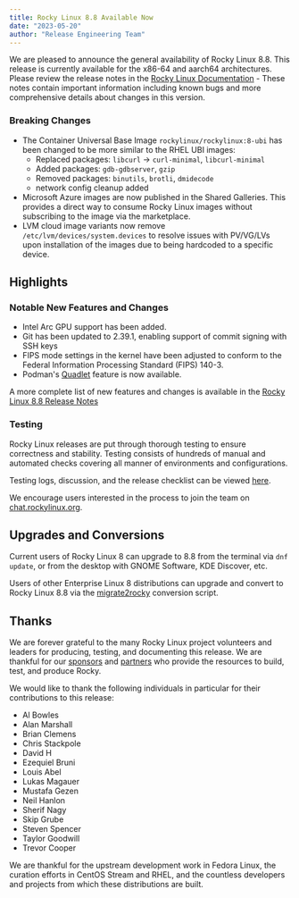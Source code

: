 ```yaml
---
title: Rocky Linux 8.8 Available Now
date: "2023-05-20"
author: "Release Engineering Team"
---
```


We are pleased to announce the general availability of Rocky Linux 8.8. This release is currently available for the x86-64 and aarch64 architectures. Please review the release notes in the [Rocky Linux Documentation](https://docs.rockylinux.org/release_notes/8_8) - These notes contain important information including known bugs and more comprehensive details about changes in this version.

### Breaking Changes

- The Container Universal Base Image `rockylinux/rockylinux:8-ubi` has been changed to be more similar to the RHEL UBI images:
  - Replaced packages: `libcurl` -> `curl-minimal`, `libcurl-minimal`
  - Added packages: `gdb-gdbserver`, `gzip`
  - Removed packages: `binutils`, `brotli`, `dmidecode`
  - network config cleanup added
- Microsoft Azure images are now published in the Shared Galleries. This provides a direct way to consume Rocky Linux images without subscribing to the image via the marketplace.
- LVM cloud image variants now remove `/etc/lvm/devices/system.devices` to resolve issues with PV/VG/LVs upon installation of the images due to being hardcoded to a specific device.

## Highlights

### Notable New Features and Changes

- Intel Arc GPU support has been added.
- Git has been updated to 2.39.1, enabling support of commit signing with SSH keys
- FIPS mode settings in the kernel have been adjusted to conform to the Federal Information Processing Standard (FIPS) 140-3.
- Podman's [Quadlet](https://www.redhat.com/sysadmin/quadlet-podman) feature is now available.

A more complete list of new features and changes is available in the [Rocky Linux 8.8 Release Notes](https://docs.rockylinux.org/release_notes/8_8)

### Testing

Rocky Linux releases are put through thorough testing to ensure correctness and stability. Testing consists of hundreds of manual and automated checks covering all manner of environments and configurations.

Testing logs, discussion, and the release checklist can be viewed [here](https://chat.rockylinux.org/rocky-linux/channels/rocky-release-v88).

We encourage users interested in the process to join the team on [chat.rockylinux.org](https://chat.rockylinux.org/rocky-linux/channels/testing).

## Upgrades and Conversions

Current users of Rocky Linux 8 can upgrade to 8.8 from the terminal via `dnf update`, or from the desktop with GNOME Software, KDE Discover, etc.

Users of other Enterprise Linux 8 distributions can upgrade and convert to Rocky Linux 8.8 via the [migrate2rocky](https://github.com/rocky-linux/rocky-tools/blob/main/migrate2rocky/migrate2rocky.sh) conversion script.

## Thanks

We are forever grateful to the many Rocky Linux project volunteers and leaders for producing, testing, and documenting this release. We are thankful for our [sponsors](/sponsors) and [partners](/partners) who provide the resources to build, test, and produce Rocky.

We would like to thank the following individuals in particular for their contributions to this release:

- Al Bowles
- Alan Marshall
- Brian Clemens
- Chris Stackpole
- David H
- Ezequiel Bruni
- Louis Abel
- Lukas Magauer
- Mustafa Gezen
- Neil Hanlon
- Sherif Nagy
- Skip Grube
- Steven Spencer
- Taylor Goodwill
- Trevor Cooper

We are thankful for the upstream development work in Fedora Linux, the curation efforts in CentOS Stream and RHEL, and the countless developers and projects from which these distributions are built.
